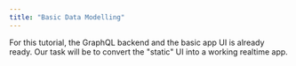 ```yaml
---
title: "Basic Data Modelling"
---
```


For this tutorial, the GraphQL backend and the basic app UI is already ready.
Our task will be to convert the "static" UI into a working realtime app.
